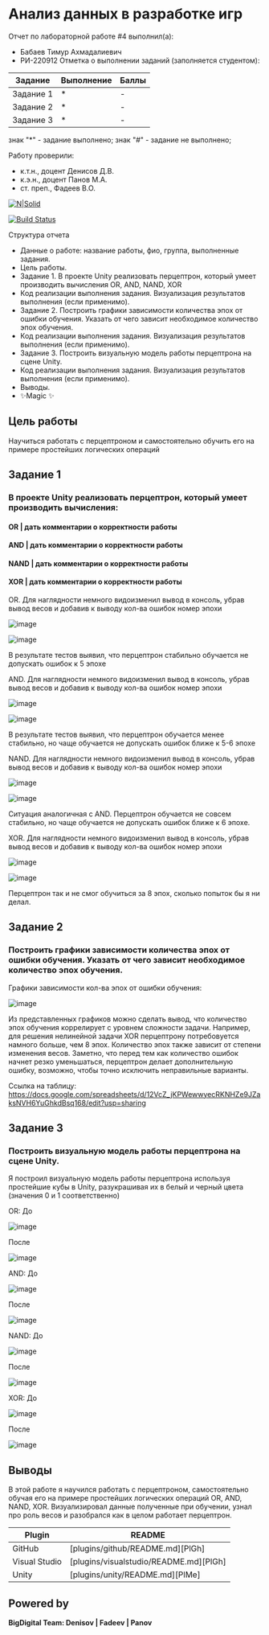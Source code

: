 # Анализ данных в разработке игр
Отчет по лабораторной работе #4 выполнил(а):
- Бабаев Тимур Ахмадалиевич
- РИ-220912
Отметка о выполнении заданий (заполняется студентом):

| Задание | Выполнение | Баллы |
| ------ | ------ | ------ |
| Задание 1 | * | - |
| Задание 2 | * | - |
| Задание 3 | * | - |

знак "*" - задание выполнено; знак "#" - задание не выполнено;

Работу проверили:
- к.т.н., доцент Денисов Д.В.
- к.э.н., доцент Панов М.А.
- ст. преп., Фадеев В.О.


[![N|Solid](https://cldup.com/dTxpPi9lDf.thumb.png)](https://nodesource.com/products/nsolid)

[![Build Status](https://travis-ci.org/joemccann/dillinger.svg?branch=master)](https://travis-ci.org/joemccann/dillinger)

Структура отчета

- Данные о работе: название работы, фио, группа, выполненные задания.
- Цель работы.
- Задание 1.  В проекте Unity реализовать перцептрон, который умеет производить вычисления OR, AND, NAND, XOR
- Код реализации выполнения задания. Визуализация результатов выполнения (если применимо).
- Задание 2. Построить графики зависимости количества эпох от ошибки  обучения. Указать от чего зависит необходимое количество эпох обучения.
- Код реализации выполнения задания. Визуализация результатов выполнения (если применимо).
- Задание 3. Построить визуальную модель работы перцептрона на сцене Unity.
- Код реализации выполнения задания. Визуализация результатов выполнения (если применимо).
- Выводы.
- ✨Magic ✨

## Цель работы
Научиться работать с перцептроном и самостоятельно обучить его на примере простейших логических операций

## Задание 1
### В проекте Unity реализовать перцептрон, который умеет производить вычисления:
#### OR | дать комментарии о корректности работы
#### AND | дать комментарии о корректности работы
#### NAND | дать комментарии о корректности работы
#### XOR | дать комментарии о корректности работы
OR. Для наглядности немного видоизменил вывод в консоль, убрав вывод весов и добавив к выводу кол-ва ошибок номер эпохи

![image](https://github.com/truefolder/AD_ingamedev_lab4/assets/89926388/19cbe10f-0af6-426c-9fbf-2e8ebb87a0bc)

![image](https://github.com/truefolder/AD_ingamedev_lab4/assets/89926388/56fde747-481e-457c-8cb0-895c2a3211fb)

В результате тестов выявил, что перцептрон стабильно обучается не допускать ошибок к 5 эпохе

AND. Для наглядности немного видоизменил вывод в консоль, убрав вывод весов и добавив к выводу кол-ва ошибок номер эпохи

![image](https://github.com/truefolder/AD_ingamedev_lab4/assets/89926388/2444abe4-166d-4c30-82a2-8bb1a8b91371)

![image](https://github.com/truefolder/AD_ingamedev_lab4/assets/89926388/4f2fc7f3-4b1a-4ec7-9090-f2bfe8ae7d52)

В результате тестов выявил, что перцептрон обучается менее стабильно, но чаще обучается не допускать ошибок ближе к 5-6 эпохе

NAND. Для наглядности немного видоизменил вывод в консоль, убрав вывод весов и добавив к выводу кол-ва ошибок номер эпохи

![image](https://github.com/truefolder/AD_ingamedev_lab4/assets/89926388/a22328f4-8dd2-4efa-87a4-bd981d9ddc19)

![image](https://github.com/truefolder/AD_ingamedev_lab4/assets/89926388/0922c562-b893-40fc-920f-2808d85009b2)

Ситуация аналогичная с AND. Перцептрон обучается не совсем стабильно, но чаще обучается не допускать ошибок ближе к 6 эпохе.

XOR. Для наглядности немного видоизменил вывод в консоль, убрав вывод весов и добавив к выводу кол-ва ошибок номер эпохи

![image](https://github.com/truefolder/AD_ingamedev_lab4/assets/89926388/a03b3390-03f7-4d79-93f5-64da1fc09215)

![image](https://github.com/truefolder/AD_ingamedev_lab4/assets/89926388/5d0532b4-c6ac-47c3-98ab-45abe76ad488)

Перцептрон так и не смог обучиться за 8 эпох, сколько попыток бы я ни делал.

## Задание 2
### Построить графики зависимости количества эпох от ошибки  обучения. Указать от чего зависит необходимое количество эпох обучения.

Графики зависимости кол-ва эпох от ошибки обучения:

![image](https://github.com/truefolder/AD_ingamedev_lab4/assets/89926388/a842744c-4a01-439a-9587-a5c0687bfb73)

Из представленных графиков можно сделать вывод, что количество эпох обучения коррелирует с уровнем сложности задачи. Например, для решения нелинейной задачи XOR перцептрону потребовуется намного больше, чем 8 эпох. Количество эпох также зависит от степени изменения весов. Заметно, что перед тем как количество ошибок начнет резко уменьшаться, перцептрон делает дополнительную ошибку, возможно, чтобы точно исключить неправильные варианты.

Ссылка на таблицу: https://docs.google.com/spreadsheets/d/12VcZ_jKPWewwyecRKNHZe9JZaksNVH6YuGhkdBsq168/edit?usp=sharing


## Задание 3
### Построить визуальную модель работы перцептрона на сцене Unity.

Я построил визуальную модель работы перцептрона используя простейшие кубы в Unity, разукрашивая их в белый и черный цвета (значения 0 и 1 соответственно)

OR:
До

![image](https://github.com/truefolder/AD_ingamedev_lab4/assets/89926388/a30dc4d8-68b0-445a-9a79-f74d1a5f8e05)

После

![image](https://github.com/truefolder/AD_ingamedev_lab4/assets/89926388/963858f6-ed77-412b-be78-2ed926a92136)

AND:
До

![image](https://github.com/truefolder/AD_ingamedev_lab4/assets/89926388/a30dc4d8-68b0-445a-9a79-f74d1a5f8e05)

После

![image](https://github.com/truefolder/AD_ingamedev_lab4/assets/89926388/aa4a2db6-2853-4532-a49e-8c61daa10761)

NAND:
До

![image](https://github.com/truefolder/AD_ingamedev_lab4/assets/89926388/a30dc4d8-68b0-445a-9a79-f74d1a5f8e05)

После

![image](https://github.com/truefolder/AD_ingamedev_lab4/assets/89926388/fb73af3e-ad1c-4ff8-8551-e3b13dbc853d)

XOR:
До

![image](https://github.com/truefolder/AD_ingamedev_lab4/assets/89926388/a30dc4d8-68b0-445a-9a79-f74d1a5f8e05)

После

![image](https://github.com/truefolder/AD_ingamedev_lab4/assets/89926388/7a674e41-2fc8-4a7b-a8d6-1e78f583ddd7)

## Выводы
В этой работе я научился работать с перцептроном, самостоятельно обучая его на примере простейших логических операций OR, AND, NAND, XOR. Визуализировал данные полученные при обучении, узнал про роль весов и разобрался как в целом работает перцептрон.

| Plugin | README |
| ------ | ------ |
| GitHub | [plugins/github/README.md][PlGh] |
| Visual Studio| [plugins/visualstudio/README.md][PlGh] |
| Unity | [plugins/unity/README.md][PlMe] |

## Powered by

**BigDigital Team: Denisov | Fadeev | Panov**
